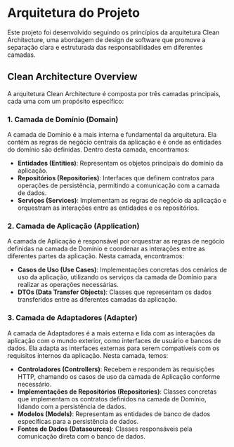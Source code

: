 # Arquitetura do Projeto

Este projeto foi desenvolvido seguindo os princípios da arquitetura Clean Architecture, uma abordagem de design de software que promove a separação clara e estruturada das responsabilidades em diferentes camadas.

## Clean Architecture Overview

A arquitetura Clean Architecture é composta por três camadas principais, cada uma com um propósito específico:

### 1. Camada de Domínio (Domain)

A camada de Domínio é a mais interna e fundamental da arquitetura. Ela contém as regras de negócio centrais da aplicação e é onde as entidades do domínio são definidas. Dentro desta camada, encontramos:

- **Entidades (Entities)**: Representam os objetos principais do domínio da aplicação.
- **Repositórios (Repositories)**: Interfaces que definem contratos para operações de persistência, permitindo a comunicação com a camada de dados.
- **Serviços (Services)**: Implementam as regras de negócio da aplicação e orquestram as interações entre as entidades e os repositórios.

### 2. Camada de Aplicação (Application)

A camada de Aplicação é responsável por orquestrar as regras de negócio definidas na camada de Domínio e coordenar as interações entre as diferentes partes da aplicação. Nesta camada, encontramos:

- **Casos de Uso (Use Cases)**: Implementações concretas dos cenários de uso da aplicação, utilizando os serviços da camada de Domínio para realizar as operações necessárias.
- **DTOs (Data Transfer Objects)**: Classes que representam os dados transferidos entre as diferentes camadas da aplicação.

### 3. Camada de Adaptadores (Adapter)

A camada de Adaptadores é a mais externa e lida com as interações da aplicação com o mundo exterior, como interfaces de usuário e bancos de dados. Ela adapta as interfaces externas para serem compatíveis com os requisitos internos da aplicação. Nesta camada, temos:

- **Controladores (Controllers)**: Recebem e respondem às requisições HTTP, chamando os casos de uso da camada de Aplicação conforme necessário.
- **Implementações de Repositórios (Repositories)**: Classes concretas que implementam os contratos definidos na camada de Domínio, lidando com a persistência de dados.
- **Modelos (Models)**: Representam as entidades de banco de dados específicas para a persistência de dados.
- **Fontes de Dados (Datasources)**: Classes responsáveis pela comunicação direta com o banco de dados.

